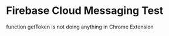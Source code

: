 Firebase Cloud Messaging Test
===================================


function getToken is not doing anything in Chrome Extension